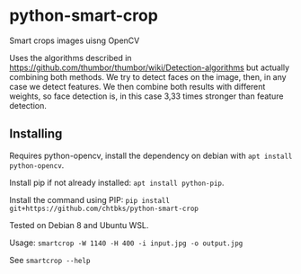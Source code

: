# python-smart-crop

Smart crops images uisng OpenCV

Uses the algorithms described in https://github.com/thumbor/thumbor/wiki/Detection-algorithms but actually combining both methods. We try to detect faces on the image, then, in any case we detect features. We then combine both results with different weights, so face detection is, in this case 3,33 times stronger than feature detection.

## Installing

Requires python-opencv, install the dependency on debian with `apt install python-opencv`.

Install pip if not already installed: `apt install python-pip`.

Install the command using PIP: `pip install git+https://github.com/chtbks/python-smart-crop`

Tested on Debian 8 and Ubuntu WSL.

Usage: `smartcrop -W 1140 -H 400 -i input.jpg -o output.jpg`

See `smartcrop --help`
